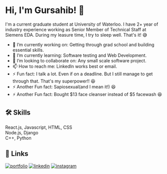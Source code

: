 
# Hi, I'm Gursahib! 👋


I'm a current graduate student at University of Waterloo.
I have 2+ year of industry experience working as Senior Member of Technical Staff at Siemens EDA.
During my leasure time, I try to sleep well. That's it! :sweat_smile: 


- 🔭 I’m currently working on: Getting through grad school and building essential skills.
- 🌱 I’m currently learning: Software testing and Web Development.
- 👯 I’m looking to collaborate on: Any small scale software project.
- 📫 How to reach me: LinkedIn works best or email.
- ⚡ Fun fact: I talk a lot. Even if on a deadline. But I still manage to get through that. That's my superpower!! :laughing:
- ⚡ Another Fun fact: Sapiosexual(and I mean it!) :laughing:
- ⚡ Another Fun fact: Bought $13 face cleanser instead of $5 facewash :laughing:

## 🛠 Skills
React.js, Javascript, HTML, CSS<br>
Node.js, Django <br>
C++, Python

## 🔗 Links
[![portfolio](https://img.shields.io/badge/my_portfolio-000?style=for-the-badge&logo=ko-fi&logoColor=white)](https://codesahib.github.io/gursahibsingh/)
[![linkedin](https://img.shields.io/badge/linkedin-0A66C2?style=for-the-badge&logo=linkedin&logoColor=white)](https://www.linkedin.com/in/singh-gursahib/)
[![instagram](https://img.shields.io/badge/instagram-1DA1F2?style=for-the-badge&logo=instagram&logoColor=white)](https://www.instagram.com/gursahib__singh/?hl=en)

